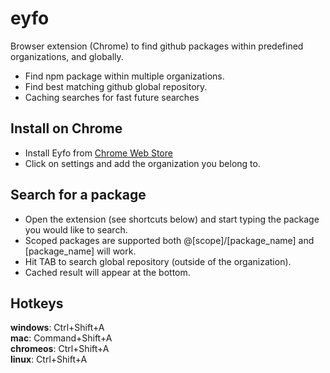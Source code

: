 # eyfo
Browser extension (Chrome) to find github packages within predefined organizations, and globally.

* Find npm package within multiple organizations.
* Find best matching github global repository. 
* Caching searches for fast future searches

## Install on Chrome
* Install Eyfo from [Chrome Web Store](https://chrome.google.com/webstore/detail/eyfo/kfndjpohnlhfifjmdmbddfnedicmlaif)
* Click on settings and add the organization you belong to.


## Search for a package
* Open the extension (see shortcuts below) and start typing the package you would like to search.
* Scoped packages are supported both @[scope]/[package_name] and [package_name] will work.
* Hit TAB to search global repository (outside of the organization).
* Cached result will appear at the bottom.

## Hotkeys
<b>windows</b>: Ctrl+Shift+A<br/>
<b>mac</b>: Command+Shift+A<br/>
<b>chromeos</b>: Ctrl+Shift+A<br/>
<b>linux</b>: Ctrl+Shift+A<br/>

